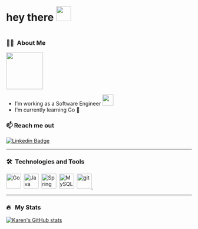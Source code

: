 <h1 align="left">hey there <img src="https://media.giphy.com/media/hvRJCLFzcasrR4ia7z/giphy.gif" width="40"></h1>
<p align="left"><img src="https://komarev.com/ghpvc/?username=karenchuu&style=flat-square&color=blue" alt="">

### 👩‍💻 &nbsp;About Me

<p align="left"><img src="https://media.giphy.com/media/1GEATImIxEXVR79Dhk/giphy.gif" width="100"/></p>

- I’m working as a Software Engineer <img src="https://media.giphy.com/media/WUlplcMpOCEmTGBtBW/giphy.gif" width="30">
- I’m currently learning Go 🌱 
### 📫 Reach me out 
[![Linkedin Badge](https://img.shields.io/badge/-karen-blue?style=flat-square&logo=Linkedin&logoColor=white&link=https://www.linkedin.com/in/imsivram1999/)](https://www.linkedin.com/in/karenchuu) 

---

### 🛠 &nbsp;Technologies and Tools

<p>
<img src="https://cdn.jsdelivr.net/gh/devicons/devicon/icons/go/go-original.svg" title="Go" alt="Go" width="40" height="40"/>&nbsp;
<img src="https://cdn.jsdelivr.net/gh/devicons/devicon/icons/java/java-original-wordmark.svg" title="Java" alt="Java" width="40" height="40"/>&nbsp;
<img src="https://cdn.jsdelivr.net/gh/devicons/devicon/icons/spring/spring-original-wordmark.svg" title="Spring" alt="Spring" width="40" height="40"/>&nbsp;
<img src="https://cdn.jsdelivr.net/gh/devicons/devicon/icons/mysql/mysql-original-wordmark.svg" title="MySQL"  alt="MySQL" width="40" height="40"/>&nbsp;
<a href="https://git-scm.com/" target="_blank"> <img src="https://www.vectorlogo.zone/logos/git-scm/git-scm-icon.svg" alt="git" width="40" height="40"/> </a>&nbsp;
</p>

---

### 🔥 &nbsp; My Stats
[![Karen's GitHub stats](https://github-readme-stats.vercel.app/api?username=karenchuu&hide=stars&count_private=true&show_icons=true&theme=ayu-mirage)](https://github.com/karenchuu/github-readme-stats)

<!-- Markdown -->
<!--
**karenchuu/karenchuu** is a ✨ _special_ ✨ repository because its `README.md` (this file) appears on your GitHub profile.

Here are some ideas to get you started:

- 🌱 I’m currently learning ...
- 👯 I’m looking to collaborate on ...
- 🤔 I’m looking for help with ...
- 💬 Ask me about ...
- 😄 Pronouns: ...
- ⚡ Fun fact: ...
-->
